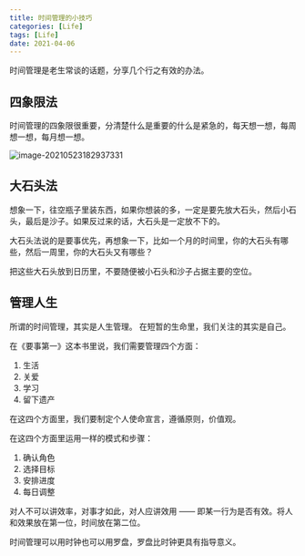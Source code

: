 ```yaml
---
title: 时间管理的小技巧
categories: [Life]
tags: [Life]
date: 2021-04-06
---
```


时间管理是老生常谈的话题，分享几个行之有效的办法。

## 四象限法

时间管理的四象限很重要，分清楚什么是重要的什么是紧急的，每天想一想，每周想一想，每月想一想。

![image-20210523182937331](https://tobyqin.github.io/img/image-20210523182937331.png)

## 大石头法

想象一下，往空瓶子里装东西，如果你想装的多，一定是要先放大石头，然后小石头，最后是沙子。如果反过来的话，大石头是一定放不下的。

大石头法说的是要事优先，再想象一下，比如一个月的时间里，你的大石头有哪些，然后一周里，你的大石头又有哪些？

把这些大石头放到日历里，不要随便被小石头和沙子占据主要的空位。

## 管理人生

所谓的时间管理，其实是人生管理。 在短暂的生命里，我们关注的其实是自己。

在《要事第一》这本书里说，我们需要管理四个方面：

1. 生活
2. 关爱
3. 学习
4. 留下遗产

在这四个方面里，我们要制定个人使命宣言，遵循原则，价值观。

在这四个方面里运用一样的模式和步骤：

1. 确认角色
2. 选择目标
3. 安排进度
4. 每日调整

对人不可以讲效率，对事才如此，对人应讲效用 —— 即某一行为是否有效。将人和效果放在第一位，时间放在第二位。

时间管理可以用时钟也可以用罗盘，罗盘比时钟更具有指导意义。
